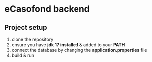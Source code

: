 # eCasofond backend

## Project setup
1. clone the repository
2. ensure you have **jdk 17 installed** & added to your **PATH**
3. connect the database by changing the **application.properties** file
4. build & run